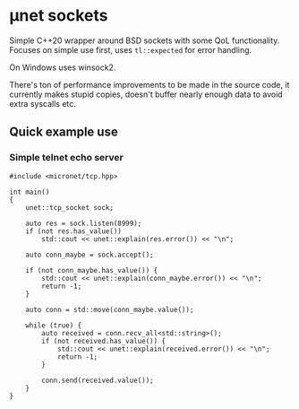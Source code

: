 µnet sockets
============
Simple C++20 wrapper around BSD sockets with some QoL functionality.
Focuses on simple use first, uses `tl::expected` for error handling.

On Windows uses winsock2.

There's ton of performance improvements to be made in the source
code, it currently makes stupid copies, doesn't buffer nearly
enough data to avoid extra syscalls etc.


Quick example use
-----------------

### Simple telnet echo server

```
#include <micronet/tcp.hpp>

int main()
{
    unet::tcp_socket sock;

    auto res = sock.listen(8999);
    if (not res.has_value())
        std::cout << unet::explain(res.error()) << "\n";

    auto conn_maybe = sock.accept();

    if (not conn_maybe.has_value()) {
        std::cout << unet::explain(conn_maybe.error()) << "\n";
        return -1;
    }

    auto conn = std::move(conn_maybe.value());

    while (true) {
        auto received = conn.recv_all<std::string>();
        if (not received.has_value()) {
            std::cout << unet::explain(received.error()) << "\n";
            return -1;
        }

        conn.send(received.value());
    }
}
```


